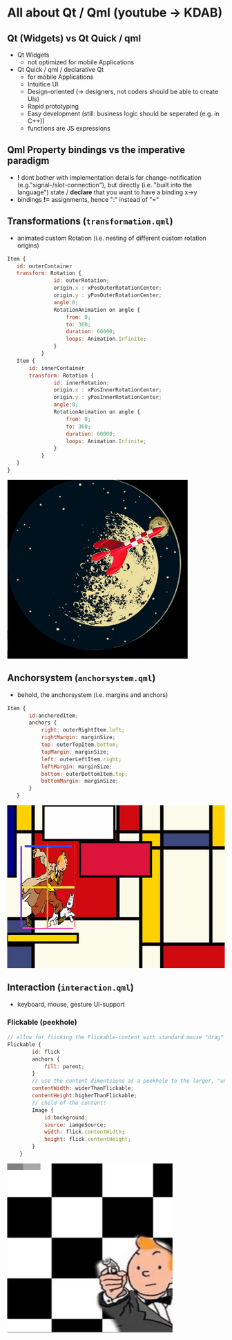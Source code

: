 # All about Qt / Qml (youtube -> KDAB)

## Qt (Widgets) vs Qt Quick / qml
* Qt Widgets
    * not optimized for mobile Applications
* Qt Quick / qml / declarative Qt
    * for mobile Applications
    * Intuitice UI
    * Design-oriented (-> designers, not coders should be able to create UIs)
    * Rapid prototyping
    * Easy development (still: business logic should be seperated (e.g. in C++))
    * functions are JS expressions

## Qml Property bindings vs the **imperative** paradigm
* **!** dont bother with implementation details for change-notification (e.g."signal-/slot-connection"), but directly (i.e.  "built into the language") state / **declare** that you want to have a binding x->y
* bindings **!=** assignments, hence ":" instead of "="

## Transformations (`transformation.qml`)
* animated custom Rotation (i.e. nesting of different custom rotation origins)
 ```javascript 
 Item {
    id: outerContainer
    transform: Rotation {
                id: outerRotation;
                origin.x : xPosOuterRotationCenter;
                origin.y : yPosOuterRotationCenter;
                angle:0;
                RotationAnimation on angle {
                    from: 0;
                    to: 360;
                    duration: 60000;
                    loops: Animation.Infinite;
                }
            }
    Item {
        id: innerContainer
        transform: Rotation {
                id: innerRotation;
                origin.x : xPosInnerRotationCenter;
                origin.y : yPosInnerRotationCenter;
                angle:0;
                RotationAnimation on angle {
                    from: 0;
                    to: 360;
                    duration: 60000;
                    loops: Animation.Infinite;
                }
            }
    }
 }
 
 ```
<img src="Animations.gif">


## Anchorsystem (`anchorsystem.qml`)
* behold, the anchorsystem (i.e. margins and anchors)
 ```javascript 
 Item {
        id:anchoredItem;        
        anchors {
            right: outerRightItem.left;
            rightMargin: marginSize;
            top: outerTopItem.bottom;
            topMargin: marginSize;
            left: outerLeftItem.right;
            leftMargin: marginSize;
            bottom: outerBottomItem.top;
            bottomMargin: marginSize;
        }
    }
 ```
<img src="Anchors.gif">

## Interaction (`interaction.qml`)
* keyboard, mouse, gesture UI-support
### Flickable (peekhole)
```javascript 
// allow for flicking the Flickable-content with standard mouse "drag" / "flick"
Flickable {
        id: flick
        anchors {
            fill: parent;
        }
        // use the content dimentsions as a peekhole to the larger, "underlying", child-Image
        contentWidth: widerThanFlickable;
        contentHeight:higherThanFlickable;
        // child of the content!
        Image {
            id:background;
            source: iamgeSource;
            width: flick.contentWidth; 
            height: flick.contentHeight;
        }
    }
```
<img src="Interactions.gif">